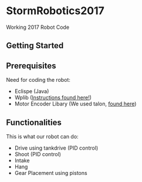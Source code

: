 # StormRobotics2017
Working 2017 Robot Code

## Getting Started

## Prerequisites
  Need for coding the robot:
  - Eclispe (Java)
  - Wplib ([Instructions found here!](http://wpilib.screenstepslive.com/s/4485/m/13503/l/599679-installing-eclipse-c-java))
  - Motor Encoder Libary (We used talon, [found here](http://www.ctr-electronics.com/control-system/hro.html#product_tabs_technical_resources))

## Functionalities
This is what our robot can do:
- Drive using tankdrive (PID control)
- Shoot (PID control)
- Intake
- Hang
- Gear Placement using pistons
